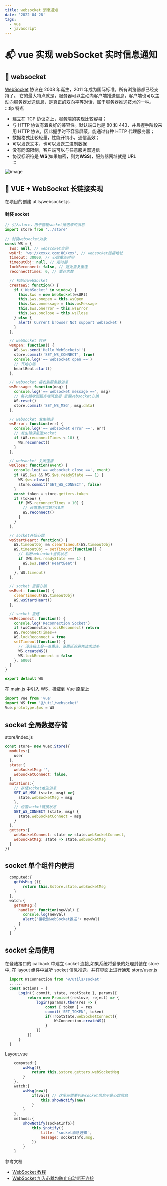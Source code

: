 ```yaml
---
title: websocket 消息通知
date: '2022-04-28'
tags:
  - vue
  - javascript
---
```


# :mailbox_with_mail: vue 实现 webSocket 实时信息通知

## :dart: websocket

[WebSocket](http://www.ruanyifeng.com/blog/2017/05/websocket.html) 协议在 2008 年诞生，2011 年成为国际标准。所有浏览器都已经支持了。
它的最大特点就是，服务器可以主动向客户端推送信息，客户端也可以主动向服务器发送信息，是真正的双向平等对话，属于服务器推送技术的一种。
:::tip 特点

- 建立在 TCP 协议之上，服务端的实现比较容易；
- 与 HTTP 协议有着良好的兼容性。默认端口也是 80 和 443，并且握手阶段采用 HTTP 协议，因此握手时不容易屏蔽，能通过各种 HTTP 代理服务器；
- 数据格式比较轻量，性能开销小，通信高效；
- 可以发送文本，也可以发送二进制数据
- 没有同源限制，客户端可以与任意服务器通信
- 协议标识符是 **WS**(如果加密，则为**WSS**)，服务器网址就是 URL  
  :::

![image](http://www.ruanyifeng.com/blogimg/asset/2017/bg2017051503.jpg)

## :dart: VUE + WebSocket 长链接实现

在项目的创建 utils/websocket.js

#### 封装 socket

```js
// 引入store，用于管理socket推送来的消息
import store from '../store'

// 封装websocket对象
const WS = {
  $ws: null, // webscoket实例
  wsUrl: 'ws://xxxxx.com:80/xxx', // websocket链接地址
  timeout: 30000, // 心跳重连时间
  timeoutObj: null, // 定时器
  lockReconnect: false, // 避免重复重连
  reconnectTimes: 0, // 重连次数

  // 初始化webSocket
  createWS: function() {
    if ('WebSocket' in window) {
      this.$ws = new WebSocket(wsURl)
      this.$ws.onopen = this.wsOpen
      this.$ws.onmessage = this.wsMessage
      this.$ws.onerror = this.wsError
      this.$ws.onclose = this.wsClose
    } else {
      alert('Current browser Not support websocket')
    }
  },

  // webSocket 打开
  wsOpen: function() {
    WS.$ws.send('Hello WebSockets!')
    store.commit('SET_WS_CONNECT', true)
    console.log('== websocket open ==')
    // 开始心跳
    heartBeat.start()
  },

  // websocket 接收到服务器消息
  wsMessage: function(msg) {
    console.log('== websocket message ==', msg)
    // 每次接收到服务端消息后 重置websocket心跳
    WS.reset()
    store.commit('SET_WS_MSG', msg.data)
  },

  // websocket 发生错误
  wsError: function(err) {
    console.log('== websocket error ==', err)
    // 发生错误重连socket
    if (WS.reconnectTimes < 10) {
      WS.reconnect()
    }
  },

  // websocket 关闭连接
  wsClose: function(event) {
    console.log('== websocket close ==', event)
    if (WS.$ws && WS.$ws.readyState === 1) {
      WS.$ws.close()
      store.commit('SET_WS_CONNECT', false)
    }
    const token = store.getters.token
    if (token) {
      if (WS.reconnectTimes < 10) {
        // 设置重连次数为10次
        WS.reconnect()
      }
    }
  },

  // socket开始心跳
  wsStartHeart: function() {
    WS.timeoutObj && clearTimeout(WS.timeoutObj)
    WS.timeoutObj = setTimeout(function() {
      // 判断websocket当前状态
      if (WS.$ws.readyState === 1) {
        WS.$ws.send('HeartBeat')
      }
    }, WS.timeout)
  },

  // socket 重置心跳
  wsRset: function() {
    clearTimeout(WS.timeoutObj)
    WS.wsStartHeart()
  },

  // socket 重连
  wsReconnect: function() {
    console.log('Reconnection Socket')
    if (wsConnection.lockReconnect) return
    WS.reconnectTimes++
    WS.lockReconnect = true
    setTimeout(function() {
      // 没连接上会一直重连，设置延迟避免请求过多
      WS.createWS()
      WS.lockReconnect = false
    }, 6000)
  }
}

export default WS
```

在 main.js 中引入 WS，挂载到 Vue 原型上

```js
import Vue from 'vue'
import WS from '@/util/websocket'
Vue.prototype.$ws = WS
```

## socket 全局数据存储

store/index.js

```js
const store= new Vuex.Store({
  modules:{
    user
  },
  state:{
    webSocketMsg:'',
    webSocketConnect: false,
  },
  mutations:{
    // 存储socket推送消息
    SET_WS_MSG (state, msg) =>{
      state.webSocketMsg = msg
    },
    // 设置socket链接状态
    SET_WS_CONNECT (state, msg) {
      state.webSocketConnect = msg
    }
  },
  getters:{
    webSocketConnect: state => state.webSocketConnect,
    webSocketMsg: state => state.webSocketMsg
  }
})
```

## socket 单个组件内使用

```js
  computed:{
    getWsMsg (){
        return this.$store.state.webSocketMsg
    }
  },
  watch:{
    getWsMsg:{
      handler: function(newVal) {
        console.log(newVal)
        alert('接收到webSocket推送'+ newVal)
      }
    }
  }
```

## socket 全局使用

在登陆接口的 callback 中建立 socket 连接,如果系统将登录的处理封装在 store 中,
在 layout 组件中监听 socket 信息推送，并在界面上进行通知
store/user.js

```js
  import WsConnection from '@/utils/socket'
  ......
  const actions = {
      Login({ commit, state, rootState }, params){
          return new Promise((reslove, reject) => {
              login(params).then(res => {
                  const { token } = res
                  commit('SET_TOKEN', token)
                  if(!rootState.webSocketConnect){
                      WsConnection.createWS()
                  }
              })
          })
      }
  }
```

Layout.vue

```js
    computed:{
        wsMsg(){
            return this.$store.getters.webSocketMsg
        }
    },
    watch:{
        wsMsg(new){
            if(val){ // 这里还需要判断socket信息不是心跳信息
                this.showNotify(new)
            }
        }
    },
    methods:{
        showNotify(socketInfo){
            this.$notify({
                title: 'socket消息通知',
                message: socketInfo.msg,
            })
        }
    }
```

参考文档

- [WebSocket 教程](http://www.ruanyifeng.com/blog/2017/05/websocket.html)
- [WebSocket 加入心跳包防止自动断开连接](https://www.jianshu.com/p/1141dcf6de3e)
